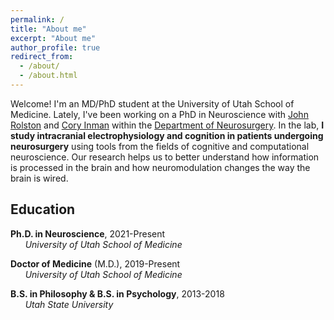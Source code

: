 ```yaml
---
permalink: /
title: "About me"
excerpt: "About me"
author_profile: true
redirect_from:
  - /about/
  - /about.html
---
```


Welcome! I'm an MD/PhD student at the University of Utah School of Medicine. Lately, I've been working on a PhD in Neuroscience with [John Rolston](https://www.rolstonlab.com) and [Cory Inman](http://inman-lab.com/) within the [Department of Neurosurgery](https://medicine.utah.edu/neurosurgery/). In the lab, **I study intracranial electrophysiology and cognition in patients undergoing neurosurgery** using tools from the fields of cognitive and computational neuroscience. Our research helps us to better understand how information is processed in the brain and how neuromodulation changes the way the brain is wired.

## Education

<i class="fas fa-graduation-cap" aria-hidden="true"></i>  **Ph.D. in Neuroscience**, 2021-Present \
      *University of Utah School of Medicine*

<i class="fas fa-graduation-cap" aria-hidden="true"></i>  **Doctor of Medicine** (M.D.), 2019-Present \
      *University of Utah School of Medicine*

<i class="fas fa-graduation-cap" aria-hidden="true"></i>  **B.S. in Philosophy & B.S. in Psychology**, 2013-2018 \
      *Utah State University*
